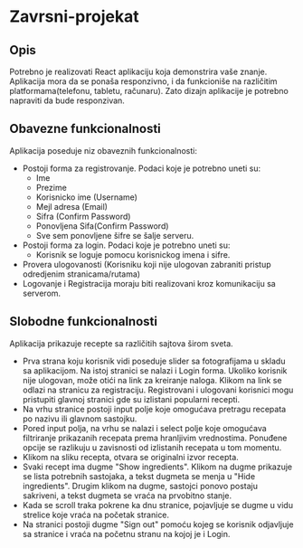 # Zavrsni-projekat

## Opis

Potrebno je realizovati React aplikaciju koja demonstrira vaše znanje. Aplikacija mora da se ponaša responzivno, i da funkcioniše na različitim platformama(telefonu, tabletu, računaru). Zato dizajn aplikacije je potrebno napraviti da bude responzivan. 

## Obavezne funkcionalnosti

Aplikacija poseduje niz obaveznih funkcionalnosti:
* Postoji forma za registrovanje. Podaci koje je potrebno uneti su:
  * Ime
  * Prezime
  * Korisnicko ime (Username)
  * Mejl adresa (Email)
  * Sifra (Confirm Password)
  * Ponovljena Sifa(Confirm Password)
  * Sve sem ponovljene šifre se šalje serveru.
* Postoji forma za login. Podaci koje je potrebno uneti su:
  * Korisnik se loguje pomocu korisnickog imena i sifre.
* Provera ulogovanosti (Korisniku koji nije ulogovan zabraniti pristup odredjenim stranicama/rutama)
* Logovanje i Registracija moraju biti realizovani kroz komunikaciju sa serverom.

## Slobodne funkcionalnosti

Aplikacija prikazuje recepte sa različitih sajtova širom sveta.
* Prva strana koju korisnik vidi poseduje slider sa fotografijama u skladu sa aplikacijom. Na istoj stranici se nalazi i Login forma. Ukoliko korisnik nije ulogovan, može otići na link za kreiranje naloga. Klikom na link se odlazi na stranicu za registraciju. Registrovani i ulogovani korisnici mogu pristupiti glavnoj stranici gde su izlistani popularni recepti.
* Na vrhu stranice postoji input polje koje omogućava pretragu recepata po nazivu ili glavnom sastojku.
* Pored input polja, na vrhu se nalazi i select polje koje omogućava filtriranje prikazanih recepata prema hranljivim vrednostima. Ponuđene opcije se razlikuju u zavisnosti od izlistanih recepata u tom momentu.
* Klikom na sliku recepta, otvara se originalni izvor recepta.
* Svaki recept ima dugme "Show ingredients". Klikom na dugme prikazuje se lista potrebnih sastojaka, a tekst dugmeta se menja u "Hide ingredients". Drugim klikom na dugme, sastojci ponovo postaju sakriveni, a tekst dugmeta se vraća na prvobitno stanje.
* Kada se scroll traka pokrene ka dnu stranice, pojavljuje se dugme u vidu strelice koje vraća na početak stranice.
* Na stranici postoji dugme "Sign out" pomoću kojeg se korisnik odjavljuje sa stranice i vraća na početnu stranu na kojoj je i Login.
